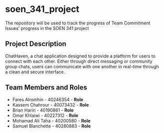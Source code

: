 # soen_341_project

The repository will be used to track the progress of Team Commitment Issues' progress in the SOEN 341 project

## Project Description

ChatHaven, a chat application designed to provide a platform for users to connect with each other. Either through direct messaging or community group chats, users can communicate with one another in real-time through a clean and secure interface.

## Team Members and Roles

- Fares Alromhin - 40246354 - **Role**
- Kassem Chahrour - 40073432 - **Role**
- Brian Hariri - 40190861 - **Role**
- Omar Khlaiwi - 40227312 - **Role**
- Mohamad Ali Taha - 40200580 - **Role**
- Samuel Blanchette - 40280883 - **Role**
